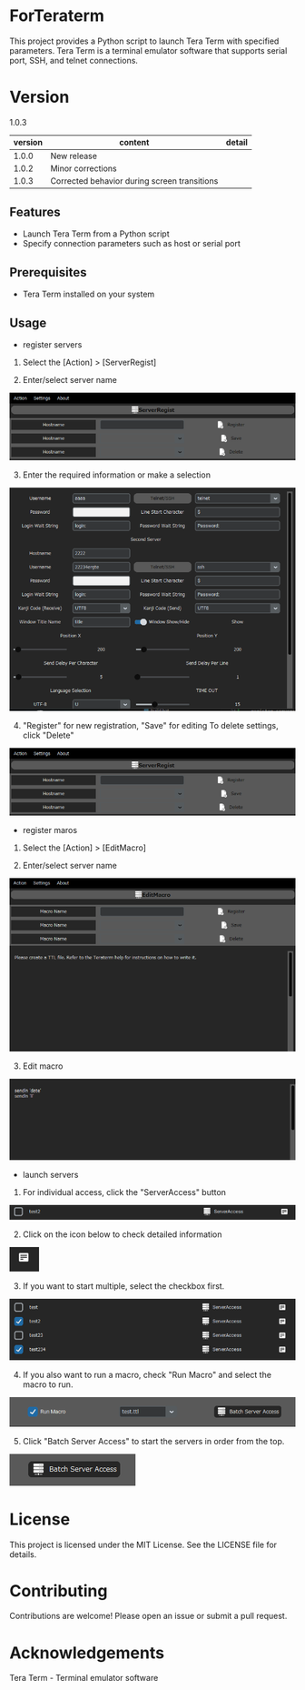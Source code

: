 # ForTeraterm

This project provides a Python script to launch Tera Term with specified parameters. Tera Term is a terminal emulator software that supports serial port, SSH, and telnet connections.

# Version

1.0.3

| version | content                                      | detail |
| ------- | -------------------------------------------- | ------ |
| 1.0.0   | New release                                  |        |
| 1.0.2   | Minor corrections                            |        |
| 1.0.3   | Corrected behavior during screen transitions |        |

## Features

- Launch Tera Term from a Python script
- Specify connection parameters such as host or serial port

## Prerequisites

- Tera Term installed on your system

## Usage

- register servers

1. Select the [Action] > [ServerRegist]

2. Enter/select server name

![HostnameMenu](./pdfimg/01.png)

3. Enter the required information or make a selection

![InputMenu](./pdfimg/02.png)

4. "Register" for new registration, "Save" for editing
To delete settings, click "Delete"

![HostnameMenu](./pdfimg/01.png)

- register maros

1. Select the [Action] > [EditMacro]

2. Enter/select server name

![EditMacro](./pdfimg/03.png)

3. Edit macro

![EditMacro](./pdfimg/04.png)

- launch servers

1. For individual access, click the "ServerAccess" button

![EditMacro](./pdfimg/05.png)

2. Click on the icon below to check detailed information

![EditMacro](./pdfimg/06.png)

3. If you want to start multiple, select the checkbox first.

![EditMacro](./pdfimg/07.png)

4. If you also want to run a macro, check "Run Macro" and select the macro to run.

![EditMacro](./pdfimg/08.png)

5. Click "Batch Server Access" to start the servers in order from the top.

![EditMacro](./pdfimg/09.png)

# License

This project is licensed under the MIT License. See the LICENSE file for details.

# Contributing

Contributions are welcome! Please open an issue or submit a pull request.

# Acknowledgements

Tera Term - Terminal emulator software
